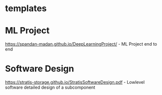 # templates

# ML Project
https://spandan-madan.github.io/DeepLearningProject/ - ML Project end to end

# Software Design
https://stratis-storage.github.io/StratisSoftwareDesign.pdf - Lowlevel software detailed design of a subcomponent
